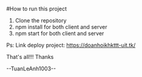 #How to run this project

1. Clone the repository
2. npm install for both client and server
3. npm start for both client and server

Ps: Link deploy project: https://doanhoikhkttt-uit.tk/

That's all!!! Thanks

--TuanLeAnh1003--
